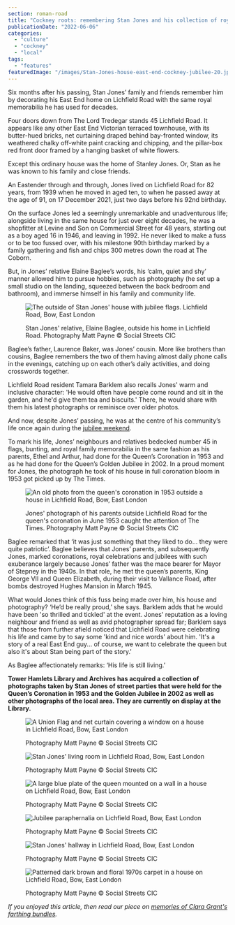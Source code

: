 ```yaml
---
section: roman-road
title: "Cockney roots: remembering Stan Jones and his collection of royal memorabilia"
publicationDate: "2022-06-06"
categories: 
  - "culture"
  - "cockney"
  - "local"
tags: 
  - "features"
featuredImage: "/images/Stan-Jones-house-east-end-cockney-jubilee-20.jpg"
---
```


Six months after his passing, Stan Jones’ family and friends remember him by decorating his East End home on Lichfield Road with the same royal memorabilia he has used for decades.

Four doors down from The Lord Tredegar stands 45 Lichfield Road. It appears like any other East End Victorian terraced townhouse, with its butter-hued bricks, net curtaining draped behind bay-fronted window, its weathered chalky off-white paint cracking and chipping, and the pillar-box red front door framed by a hanging basket of white flowers.

Except this ordinary house was the home of Stanley Jones. Or, Stan as he was known to his family and close friends.

An Eastender through and through, Jones lived on Lichfield Road for 82 years, from 1939 when he moved in aged ten, to when he passed away at the age of 91, on 17 December 2021, just two days before his 92nd birthday.

On the surface Jones led a seemingly unremarkable and unadventurous life; alongside living in the same house for just over eight decades, he was a shopfitter at Levine and Son on Commercial Street for 48 years, starting out as a boy aged 16 in 1946, and leaving in 1992. He never liked to make a fuss or to be too fussed over, with his milestone 90th birthday marked by a family gathering and fish and chips 300 metres down the road at The Coborn.

But, in Jones’ relative Elaine Baglee’s words, his ‘calm, quiet and shy’ manner allowed him to pursue hobbies, such as photography (he set up a small studio on the landing, squeezed between the back bedroom and bathroom), and immerse himself in his family and community life. 

<figure>

![The outside of Stan Jones' house with jubilee flags. Lichfield Road, Bow, East London](/images/Stan-Jones-house-east-end-cockney-jubilee-19-1024x683.jpg)

<figcaption>

Stan Jones' relative, Elaine Baglee, outside his home in Lichfield Road. Photography Matt Payne © Social Streets CIC

</figcaption>

</figure>

Baglee’s father, Laurence Baker, was Jones’ cousin. More like brothers than cousins, Baglee remembers the two of them having almost daily phone calls in the evenings, catching up on each other’s daily activities, and doing crosswords together. 

Lichfield Road resident Tamara Barklem also recalls Jones' warm and inclusive character: 'He would often have people come round and sit in the garden, and he'd give them tea and biscuits.' There, he would share with them his latest photographs or reminisce over older photos.

And now, despite Jones’ passing, he was at the centre of his community’s life once again during the [jubilee weekend](https://platinumjubilee.gov.uk/events/). 

To mark his life, Jones’ neighbours and relatives bedecked number 45 in flags, bunting, and royal family memorabilia in the same fashion as his parents, Ethel and Arthur, had done for the Queen’s Coronation in 1953 and as he had done for the Queen’s Golden Jubilee in 2002. In a proud moment for Jones, the photograph he took of his house in full coronation bloom in 1953 got picked up by The Times.

<figure>

![An old photo from the queen's coronation in 1953 outside a house in Lichfield Road, Bow, East London](/images/Stan-Jones-house-east-end-cockney-jubilee-21-1024x683.jpg)

<figcaption>

Jones' photograph of his parents outside Lichfield Road for the queen's coronation in June 1953 caught the attention of The Times. Photography Matt Payne © Social Streets CIC

</figcaption>

</figure>

Baglee remarked that ‘it was just something that they liked to do… they were quite patriotic’. Baglee believes that Jones’ parents, and subsequently Jones, marked coronations, royal celebrations and jubilees with such exuberance largely because Jones’ father was the mace bearer for Mayor of Stepney in the 1940s. In that role, he met the queen’s parents, King George VII and Queen Elizabeth, during their visit to Vallance Road, after bombs destroyed Hughes Mansion in March 1945.

What would Jones think of this fuss being made over him, his house and photography? ‘He’d be really proud,’ she says. Barklem adds that he would have been 'so thrilled and tickled' at the event. Jones' reputation as a loving neighbour and friend as well as avid photographer spread far; Barklem says that those from further afield noticed that Lichfield Road were celebrating his life and came by to say some 'kind and nice words' about him. 'It's a story of a real East End guy... of course, we want to celebrate the queen but also it's about Stan being part of the story.'

As Baglee affectionately remarks: ‘His life is still living.’

__Tower Hamlets Library and Archives has acquired a collection of photographs taken by Stan Jones of street parties that were held for the Queen’s Coronation in 1953 and the Golden Jubilee in 2002 as well as other photographs of the local area. They are currently on display at the Library.__

<figure>

![A Union Flag and net curtain covering a window on a house in Lichfield Road, Bow, East London](/images/Stan-Jones-house-east-end-cockney-jubilee-10-1024x683.jpg)

<figcaption>

Photography Matt Payne © Social Streets CIC

</figcaption>

</figure>

<figure>

![Stan Jones' living room in Lichfield Road, Bow, East London](/images/Stan-Jones-house-east-end-cockney-jubilee-1-1024x683.jpg)

<figcaption>

Photography Matt Payne © Social Streets CIC

</figcaption>

</figure>

<figure>

![A large blue plate of the queen mounted on a wall in a house on Lichfield Road, Bow, East London](/images/Stan-Jones-house-east-end-cockney-jubilee-5-1024x683.jpg)

<figcaption>

Photography Matt Payne © Social Streets CIC

</figcaption>

</figure>

<figure>

![Jubilee paraphernalia on Lichfield Road, Bow, East London](/images/Stan-Jones-house-east-end-cockney-jubilee-13-1024x683.jpg)

<figcaption>

Photography Matt Payne © Social Streets CIC

</figcaption>

</figure>

<figure>

![Stan Jones' hallway in Lichfield Road, Bow, East London](/images/Stan-Jones-house-east-end-cockney-jubilee-2-1024x683.jpg)

<figcaption>

Photography Matt Payne © Social Streets CIC

</figcaption>

</figure>

<figure>

![Patterned dark brown and floral 1970s carpet in a house on Lichfield Road, Bow, East London](/images/Stan-Jones-house-east-end-cockney-jubilee-26.jpg)

<figcaption>

Photography Matt Payne © Social Streets CIC

</figcaption>

</figure>

_If you enjoyed this article, then read our piece on [memories of Clara Grant's farthing bundles](https://romanroadlondon.com/clara-grant-farthing-bundles-memories/)._


